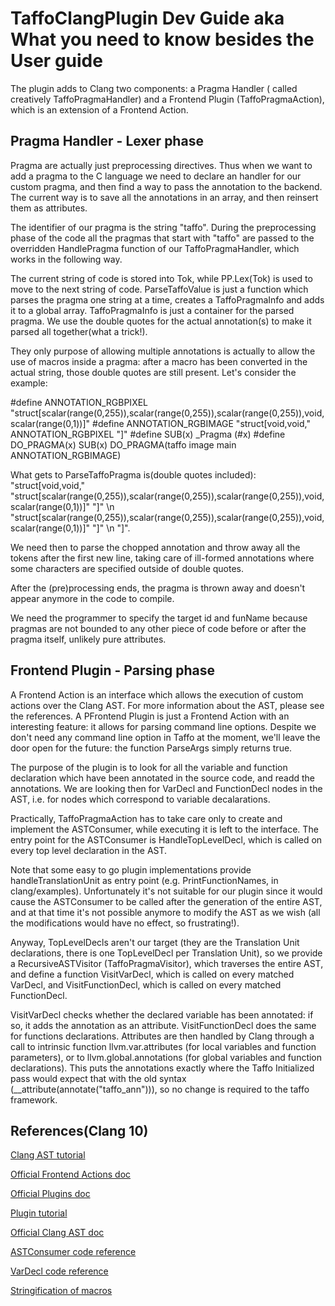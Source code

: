 # TaffoClangPlugin Dev Guide aka What you need to know besides the User guide
The plugin adds to Clang two components: a Pragma Handler ( called creatively TaffoPragmaHandler) and a Frontend Plugin (TaffoPragmaAction), which is an extension of a Frontend Action. 

## Pragma Handler - Lexer phase
Pragma are actually just preprocessing directives. Thus when we want to add a pragma to the C language we need to declare an handler for our custom pragma, and then find a way to pass the annotation to the backend. The current way is to save all the annotations in an array, and then reinsert them as attributes.

The identifier of our pragma is the string "taffo". During the preprocessing phase of the code all the pragmas that start with "taffo" are passed to the overridden HandlePragma function of our TaffoPragmaHandler, which works in the following way.

The current string of code is stored into Tok, while PP.Lex(Tok) is used to move to the next string of code. ParseTaffoValue is just a function which parses the pragma one string at a time, creates a TaffoPragmaInfo and adds it to a global array. TaffoPragmaInfo is just a container for the parsed pragma. We use the double quotes for the actual annotation(s) to make it parsed all together(what a trick!). 

They only purpose of allowing multiple annotations is actually to allow the use of macros inside a pragma: after a macro has been converted in the actual string, those double quotes are still present. Let's consider the example:

#define ANNOTATION_RGBPIXEL         "struct[scalar(range(0,255)),scalar(range(0,255)),scalar(range(0,255)),void,scalar(range(0,1))]"
#define ANNOTATION_RGBIMAGE         "struct[void,void," ANNOTATION_RGBPIXEL "]"
#define SUB(x) _Pragma (#x)
#define DO_PRAGMA(x) SUB(x) 
DO_PRAGMA(taffo image main ANNOTATION_RGBIMAGE)


What gets to ParseTaffoPragma is(double quotes included):
  "struct[void,void," "struct[scalar(range(0,255)),scalar(range(0,255)),scalar(range(0,255)),void,scalar(range(0,1))]" "]" \n "struct[scalar(range(0,255)),scalar(range(0,255)),scalar(range(0,255)),void,scalar(range(0,1))]" "]" \n "]". 

We need then to parse the chopped annotation and throw away all the tokens after the first new line, taking care of ill-formed annotations where some characters are specified outside of double quotes.

After the (pre)processing ends, the pragma is thrown away and doesn't appear anymore in the code to compile.

We need the programmer to specify the target id and funName because pragmas are not bounded to any other piece of code before or after the pragma itself, unlikely pure attributes.

## Frontend Plugin - Parsing phase
A Frontend Action is an interface which allows the execution of custom actions over the Clang AST. For more information about the AST, please see the references. A PFrontend Plugin is just a Frontend Action with an interesting feature: it allows for parsing command line options. Despite we don't need any command line option in Taffo at the moment, we'll leave the door open for the future: the function ParseArgs simply returns true. 

The purpose of the plugin is to look for all the variable and function declaration which have been annotated in the source code, and readd the annotations. We are looking then for VarDecl and FunctionDecl nodes in the AST, i.e. for nodes which correspond to variable decalarations.

Practically, TaffoPragmaAction has to take care only to create and implement the ASTConsumer, while executing it is left to the interface. The entry point for the ASTConsumer is HandleTopLevelDecl, which is called on every top level declaration in the AST. 

Note that some easy to go plugin implementations provide handleTranslationUnit as entry point (e.g. PrintFunctionNames, in clang/examples). Unfortunately it's not suitable for our plugin since it would cause the ASTConsumer to be called after the generation of the entire AST, and at that time it's not possible anymore to modify the AST as we wish (all the modifications would have no effect, so frustrating!).

Anyway, TopLevelDecls aren't our target (they are the Translation Unit declarations, there is one TopLevelDecl per Translation Unit), so we provide a RecursiveASTVisitor (TaffoPragmaVisitor), which traverses the entire AST, and define a function VisitVarDecl, which is called on every matched VarDecl, and VisitFunctionDecl, which is called on every matched FunctionDecl. 

VisitVarDecl checks whether the declared variable has been annotated: if so, it adds the annotation as an attribute. VisitFunctionDecl does the same for functions declarations. Attributes are then handled by Clang through a call to intrinsic function llvm.var.attributes (for local variables and function parameters), or to llvm.global.annotations (for global variables and function declarations). This puts the annotations exactly where the Taffo Initialized pass would expect that with the old syntax (__attribute(annotate("taffo_ann"))), so no change is required to the taffo framework.

## References(Clang 10)
[Clang AST tutorial](http://swtv.kaist.ac.kr/courses/cs453-fall13/Clang%20tutorial%20v4.pdf)

[Official Frontend Actions doc](https://releases.llvm.org/10.0.0/tools/clang/docs/RAVFrontendAction.html)

[Official Plugins doc](https://releases.llvm.org/10.0.0/tools/clang/docs/ClangPlugins.html)

[Plugin tutorial](https://chromium.googlesource.com/chromium/src/+/master/docs/writing_clang_plugins.md)

[Official Clang AST doc](https://releases.llvm.org/10.0.0/tools/clang/docs/IntroductionToTheClangAST.html)

[ASTConsumer code reference](https://clang.llvm.org/doxygen/classclang_1_1ASTConsumer.html)

[VarDecl code reference](https://clang.llvm.org/doxygen/classclang_1_1VarDecl.html#details)

[Stringification of macros](https://gcc.gnu.org/onlinedocs/gcc-4.8.5/cpp/Stringification.html)

 

 




